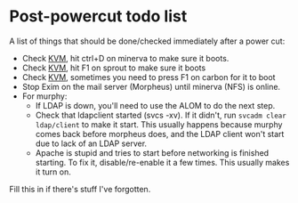 # Post-powercut todo list

A list of things that should be done/checked immediately after a power cut:

- Check [KVM](/hardware/ipkvm), hit ctrl+D on minerva to make sure it boots.
- Check [KVM](/hardware/ipkvm), hit F1 on sprout to make sure it boots
- Check [KVM](/hardware/ipkvm), sometimes you need to press F1 on carbon for it
  to boot
- Stop Exim on the mail server (Morpheus) until minerva (NFS) is online.
- For murphy:
  - If LDAP is down, you'll need to use the ALOM to do the next step.
  - Check that ldapclient started (svcs -xv). If it didn't, run
    `svcadm clear ldap/client` to make it start. This usually happens because
    murphy comes back before morpheus does, and the LDAP client won't start due
    to lack of an LDAP server.
  - Apache is stupid and tries to start before networking is finished starting.
    To fix it, disable/re-enable it a few times. This usually makes it turn on.

Fill this in if there's stuff I've forgotten.

